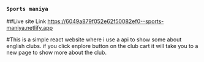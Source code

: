 ### `Sports maniya`

##Live site Link
https://6049a879f052e62f50082ef0--sports-maniya.netlify.app

#This is a simple react website where i use a api to show some about english clubs.
if you click enplore button on the club cart it will take you to a  new page to show more about the club.
